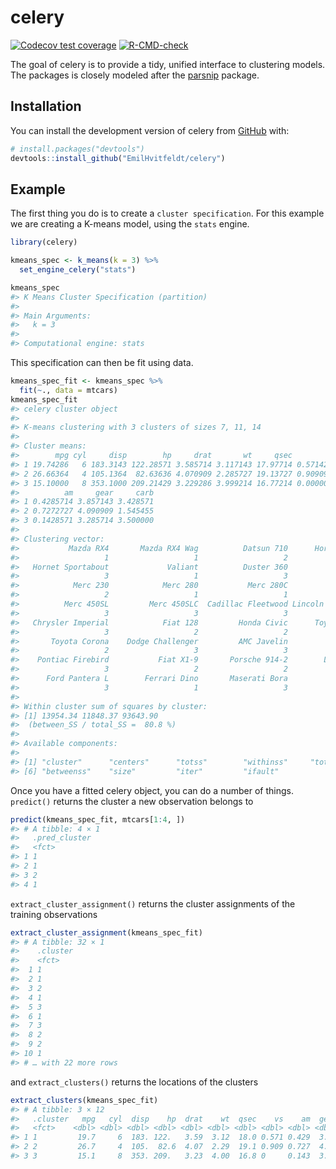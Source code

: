 
<!-- README.md is generated from README.Rmd. Please edit that file -->

# celery

<!-- badges: start -->

[![Codecov test
coverage](https://codecov.io/gh/EmilHvitfeldt/celery/branch/main/graph/badge.svg)](https://app.codecov.io/gh/EmilHvitfeldt/celery?branch=main)
[![R-CMD-check](https://github.com/EmilHvitfeldt/celery/actions/workflows/R-CMD-check.yaml/badge.svg)](https://github.com/EmilHvitfeldt/celery/actions/workflows/R-CMD-check.yaml)
<!-- badges: end -->

The goal of celery is to provide a tidy, unified interface to clustering
models. The packages is closely modeled after the
[parsnip](https://parsnip.tidymodels.org/) package.

## Installation

You can install the development version of celery from
[GitHub](https://github.com/) with:

``` r
# install.packages("devtools")
devtools::install_github("EmilHvitfeldt/celery")
```

## Example

The first thing you do is to create a `cluster specification`. For this
example we are creating a K-means model, using the `stats` engine.

``` r
library(celery)

kmeans_spec <- k_means(k = 3) %>%
  set_engine_celery("stats") 

kmeans_spec
#> K Means Cluster Specification (partition)
#> 
#> Main Arguments:
#>   k = 3
#> 
#> Computational engine: stats
```

This specification can then be fit using data.

``` r
kmeans_spec_fit <- kmeans_spec %>%
  fit(~., data = mtcars)
kmeans_spec_fit
#> celery cluster object
#> 
#> K-means clustering with 3 clusters of sizes 7, 11, 14
#> 
#> Cluster means:
#>        mpg cyl     disp        hp     drat       wt     qsec        vs
#> 1 19.74286   6 183.3143 122.28571 3.585714 3.117143 17.97714 0.5714286
#> 2 26.66364   4 105.1364  82.63636 4.070909 2.285727 19.13727 0.9090909
#> 3 15.10000   8 353.1000 209.21429 3.229286 3.999214 16.77214 0.0000000
#>          am     gear     carb
#> 1 0.4285714 3.857143 3.428571
#> 2 0.7272727 4.090909 1.545455
#> 3 0.1428571 3.285714 3.500000
#> 
#> Clustering vector:
#>           Mazda RX4       Mazda RX4 Wag          Datsun 710      Hornet 4 Drive 
#>                   1                   1                   2                   1 
#>   Hornet Sportabout             Valiant          Duster 360           Merc 240D 
#>                   3                   1                   3                   2 
#>            Merc 230            Merc 280           Merc 280C          Merc 450SE 
#>                   2                   1                   1                   3 
#>          Merc 450SL         Merc 450SLC  Cadillac Fleetwood Lincoln Continental 
#>                   3                   3                   3                   3 
#>   Chrysler Imperial            Fiat 128         Honda Civic      Toyota Corolla 
#>                   3                   2                   2                   2 
#>       Toyota Corona    Dodge Challenger         AMC Javelin          Camaro Z28 
#>                   2                   3                   3                   3 
#>    Pontiac Firebird           Fiat X1-9       Porsche 914-2        Lotus Europa 
#>                   3                   2                   2                   2 
#>      Ford Pantera L        Ferrari Dino       Maserati Bora          Volvo 142E 
#>                   3                   1                   3                   2 
#> 
#> Within cluster sum of squares by cluster:
#> [1] 13954.34 11848.37 93643.90
#>  (between_SS / total_SS =  80.8 %)
#> 
#> Available components:
#> 
#> [1] "cluster"      "centers"      "totss"        "withinss"     "tot.withinss"
#> [6] "betweenss"    "size"         "iter"         "ifault"
```

Once you have a fitted celery object, you can do a number of things.
`predict()` returns the cluster a new observation belongs to

``` r
predict(kmeans_spec_fit, mtcars[1:4, ])
#> # A tibble: 4 × 1
#>   .pred_cluster
#>   <fct>        
#> 1 1            
#> 2 1            
#> 3 2            
#> 4 1
```

`extract_cluster_assignment()` returns the cluster assignments of the
training observations

``` r
extract_cluster_assignment(kmeans_spec_fit)
#> # A tibble: 32 × 1
#>    .cluster
#>    <fct>   
#>  1 1       
#>  2 1       
#>  3 2       
#>  4 1       
#>  5 3       
#>  6 1       
#>  7 3       
#>  8 2       
#>  9 2       
#> 10 1       
#> # … with 22 more rows
```

and `extract_clusters()` returns the locations of the clusters

``` r
extract_clusters(kmeans_spec_fit)
#> # A tibble: 3 × 12
#>   .cluster   mpg   cyl  disp    hp  drat    wt  qsec    vs    am  gear  carb
#>   <fct>    <dbl> <dbl> <dbl> <dbl> <dbl> <dbl> <dbl> <dbl> <dbl> <dbl> <dbl>
#> 1 1         19.7     6  183. 122.   3.59  3.12  18.0 0.571 0.429  3.86  3.43
#> 2 2         26.7     4  105.  82.6  4.07  2.29  19.1 0.909 0.727  4.09  1.55
#> 3 3         15.1     8  353. 209.   3.23  4.00  16.8 0     0.143  3.29  3.5
```

